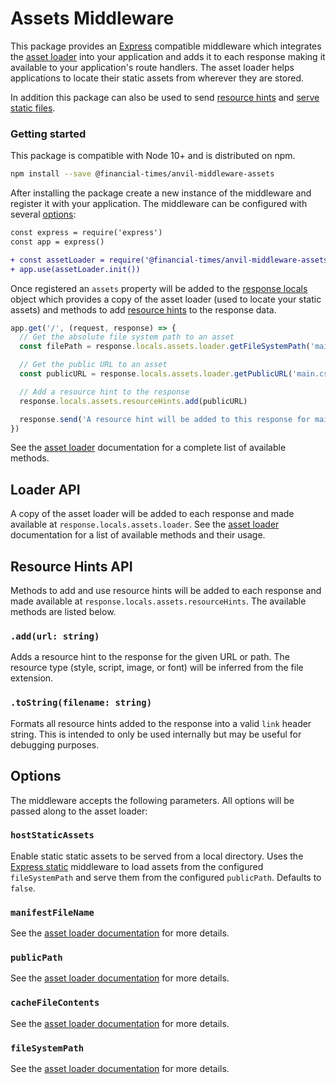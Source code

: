 # Assets Middleware

This package provides an [Express] compatible middleware which integrates the [asset loader] into your application and adds it to each response making it available to your application's route handlers. The asset loader helps applications to locate their static assets from wherever they are stored.

In addition this package can also be used to send [resource hints] and [serve static files].

[Express]: https://expressjs.com/
[asset loader]: https://github.com/Financial-Times/anvil/tree/master/packages/anvil-server-asset-loader
[resource hints]: https://w3c.github.io/resource-hints/
[serve static files]: https://expressjs.com/en/starter/static-files.html


### Getting started

This package is compatible with Node 10+ and is distributed on npm.

```sh
npm install --save @financial-times/anvil-middleware-assets
```

After installing the package create a new instance of the middleware and register it with your application. The middleware can be configured with several [options](#options):

```diff
const express = require('express')
const app = express()

+ const assetLoader = require('@financial-times/anvil-middleware-assets')
+ app.use(assetLoader.init())
```

Once registered an `assets` property will be added to the [response locals] object which provides a copy of the asset loader (used to locate your static assets) and methods to add [resource hints] to the response data.

```js
app.get('/', (request, response) => {
  // Get the absolute file system path to an asset
  const filePath = response.locals.assets.loader.getFileSystemPath('main.css')

  // Get the public URL to an asset
  const publicURL = response.locals.assets.loader.getPublicURL('main.css')

  // Add a resource hint to the response
  response.locals.assets.resourceHints.add(publicURL)

  response.send('A resource hint will be added to this response for main.css')
})
```

See the [asset loader] documentation for a complete list of available methods.

[response locals]: https://expressjs.com/en/api.html#res.locals


## Loader API

A copy of the asset loader will be added to each response and made available at `response.locals.assets.loader`. See the [asset loader] documentation for a list of available methods and their usage.


## Resource Hints API

Methods to add and use resource hints will be added to each response and made available at `response.locals.assets.resourceHints`. The available methods are listed below.

### `.add(url: string)`

Adds a resource hint to the response for the given URL or path. The resource type (style, script, image, or font) will be inferred from the file extension.

### `.toString(filename: string)`

Formats all resource hints added to the response into a valid `link` header string. This is intended to only be used internally but may be useful for debugging purposes.


## Options

The middleware accepts the following parameters. All options will be passed along to the asset loader:

### `hostStaticAssets`

Enable static static assets to be served from a local directory. Uses the [Express static] middleware to load assets from the configured `fileSystemPath` and serve them from the configured `publicPath`. Defaults to `false`.

[Express static]: https://expressjs.com/en/starter/static-files.html

### `manifestFileName`

See the [asset loader documentation] for more details.

### `publicPath`

See the [asset loader documentation] for more details.

### `cacheFileContents`

See the [asset loader documentation] for more details.

### `fileSystemPath`

See the [asset loader documentation] for more details.

[asset loader documentation]: https://github.com/Financial-Times/anvil/tree/master/packages/anvil-server-asset-loader#options
